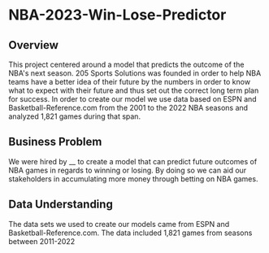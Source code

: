 # NBA-2023-Win-Lose-Predictor
## Overview 
This project centered around a model that predicts the outcome of the NBA's next season. 205 Sports Solutions was founded in order to help NBA teams have a better idea of their future by the numbers in order to know what to expect with their future and thus set out the correct long term plan for success. In order to create our model we use data based on ESPN and Basketball-Reference.com from the 2001 to the 2022 NBA seasons and analyzed 1,821 games during that span.

## Business Problem
We were hired by __ to create a model that can predict future outcomes of NBA games in regards to winning or losing. By doing so we can aid our stakeholders in accumulating more money through betting on NBA games.

## Data Understanding 
The data sets we used to create our models came from ESPN and Basketball-Reference.com. The data included 1,821 games from seasons between 2011-2022
